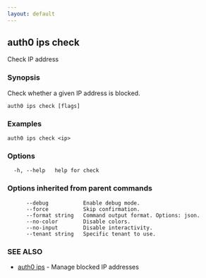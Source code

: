 ```yaml
---
layout: default
---
```

## auth0 ips check

Check IP address

### Synopsis

Check whether a given IP address is blocked.

```
auth0 ips check [flags]
```

### Examples

```
auth0 ips check <ip>
```

### Options

```
  -h, --help   help for check
```

### Options inherited from parent commands

```
      --debug           Enable debug mode.
      --force           Skip confirmation.
      --format string   Command output format. Options: json.
      --no-color        Disable colors.
      --no-input        Disable interactivity.
      --tenant string   Specific tenant to use.
```

### SEE ALSO

* [auth0 ips](auth0_ips.md)	 - Manage blocked IP addresses

